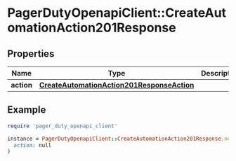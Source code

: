 # PagerDutyOpenapiClient::CreateAutomationAction201Response

## Properties

| Name | Type | Description | Notes |
| ---- | ---- | ----------- | ----- |
| **action** | [**CreateAutomationAction201ResponseAction**](CreateAutomationAction201ResponseAction.md) |  |  |

## Example

```ruby
require 'pager_duty_openapi_client'

instance = PagerDutyOpenapiClient::CreateAutomationAction201Response.new(
  action: null
)
```

